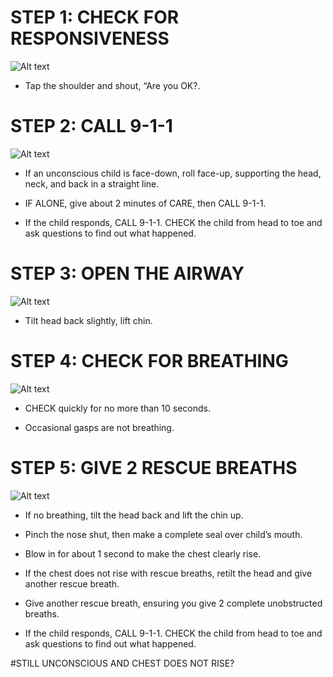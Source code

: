 # STEP 1: CHECK FOR RESPONSIVENESS

![Alt text](\Images\ChokingChild\Responsiveness.jpg)

- Tap the shoulder and shout, “Are you OK?.

# STEP 2: CALL 9-1-1

![Alt text](\Images\ChokingChild\chokingChild8.jpg)

- If an unconscious child is face-down, roll face-up, supporting the head, neck, and back in a straight line.

- IF ALONE, give about 2 minutes of CARE, then CALL 9-1-1.

- If the child responds, CALL 9-1-1. CHECK the child from head to toe and ask questions to find out what happened.

# STEP 3: OPEN THE AIRWAY

![Alt text](\Images\ChokingChild\chokingChild1.jpg)

- Tilt head back slightly, lift chin.

# STEP 4: CHECK FOR BREATHING

![Alt text](\Images\ChokingChild\chokingChild11.jpg)

- CHECK quickly for no more than 10 seconds.

- Occasional gasps are not breathing.

# STEP 5: GIVE 2 RESCUE BREATHS

![Alt text](\Images\ChokingChild\chokingChild12.jpg)

- If no breathing, tilt the head back and lift the chin up.

- Pinch the nose shut, then make a complete seal over child’s mouth.

- Blow in for about 1 second to make the chest clearly rise.

- If the chest does not rise with rescue breaths, retilt the head and give another rescue breath.

- Give another rescue breath, ensuring you give 2 complete unobstructed breaths.

- If the child responds, CALL 9-1-1. CHECK the child from head to toe and ask questions to find out what happened.

#STILL UNCONSCIOUS AND CHEST DOES NOT RISE?
